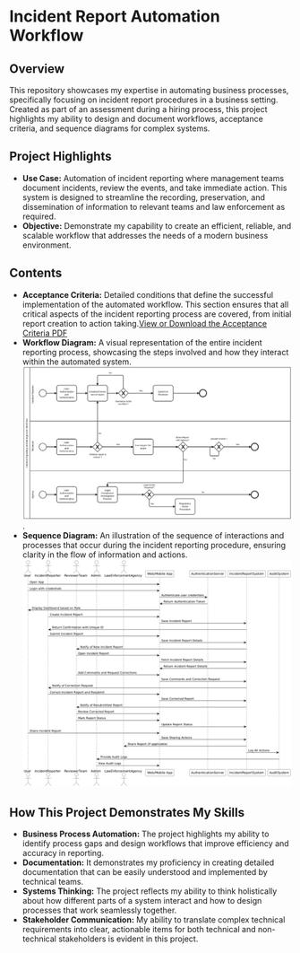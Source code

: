 # Incident Report Automation Workflow

## Overview
This repository showcases my expertise in automating business processes, specifically focusing on incident report procedures in a business setting. Created as part of an assessment during a hiring process, this project highlights my ability to design and document workflows, acceptance criteria, and sequence diagrams for complex systems.

## Project Highlights
- **Use Case:** Automation of incident reporting where management teams document incidents, review the events, and take immediate action. This system is designed to streamline the recording, preservation, and dissemination of information to relevant teams and law enforcement as required.
- **Objective:** Demonstrate my capability to create an efficient, reliable, and scalable workflow that addresses the needs of a modern business environment.

## Contents
- **Acceptance Criteria:** Detailed conditions that define the successful implementation of the automated workflow. This section ensures that all critical aspects of the incident reporting process are covered, from initial report creation to action taking.[View or Download the Acceptance Criteria PDF](Acceptance%20Criteria.pdf)
- **Workflow Diagram:** A visual representation of the entire incident reporting process, showcasing the steps involved and how they interact within the automated system.![Workflow Diagram](Workflow%20Diagram.svg).
- **Sequence Diagram:** An illustration of the sequence of interactions and processes that occur during the incident reporting procedure, ensuring clarity in the flow of information and actions.![Sequence Diagram](Sequence%20Diagram.png)


## How This Project Demonstrates My Skills
- **Business Process Automation:** The project highlights my ability to identify process gaps and design workflows that improve efficiency and accuracy in reporting.
- **Documentation:** It demonstrates my proficiency in creating detailed documentation that can be easily understood and implemented by technical teams.
- **Systems Thinking:** The project reflects my ability to think holistically about how different parts of a system interact and how to design processes that work seamlessly together.
- **Stakeholder Communication:** My ability to translate complex technical requirements into clear, actionable items for both technical and non-technical stakeholders is evident in this project.



